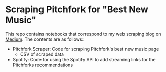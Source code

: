 # Scraping Pitchfork for "Best New Music"
This repo contains notebooks that correspond to my web scraping blog on [Medium](https://medium.com/@stephaniecaress/scraping-pitchforks-best-new-music-be563d18ea4f?sk=977212fa711d9d3f931df717904cb2b5). The contents are as follows:
- Pitchfork Scraper: Code for scraping Pitchfork's best new music page
  - CSV of scraped data
- Spotify: Code for using the Spotify API to add streaming links for the Pitchforks recommendations
